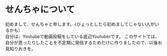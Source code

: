 # せんちゃについて
初めまして、せんちゃと申します。（ひょっとしたら初めましてじゃない人がいるかも）    
自分は、Youtubeで動画投稿をしている底辺Youtuberです。 
このサイトでは、自分が思ったりしたことを不定期に発信するためだけに作りましたので、以後お見知りおきを。
